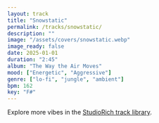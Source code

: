 ```yaml
---
layout: track
title: "Snowstatic"
permalink: /tracks/snowstatic/
description: ""
image: "/assets/covers/snowstatic.webp"
image_ready: false
date: 2025-01-01
duration: "2:45"
album: "The Way the Air Moves"
mood: ["Energetic", "Aggressive"]
genre: ["lo-fi", "jungle", "ambient"]
bpm: 162
key: "F#"
---
```


Explore more vibes in the [StudioRich track library](/tracks/).
